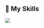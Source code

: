 ## 🌱 My Skills
![](https://skillicons.dev/icons?&perline=5&i=aws,dart,flutter,php,laravel,vue,nuxtjs,js,ts,docker,html,css,github,githubactions,mysql)
<!--
**tatsumaOno/tatsumaOno** is a ✨ _special_ ✨ repository because its `README.md` (this file) appears on your GitHub profile.

Here are some ideas to get you started:

- 🔭 I’m currently working on ...
- 🌱 I’m currently learning ...
- 👯 I’m looking to collaborate on ...
- 🤔 I’m looking for help with ...
- 💬 Ask me about ...
- 📫 How to reach me: ...
- 😄 Pronouns: ...
- ⚡ Fun fact: ...
-->
